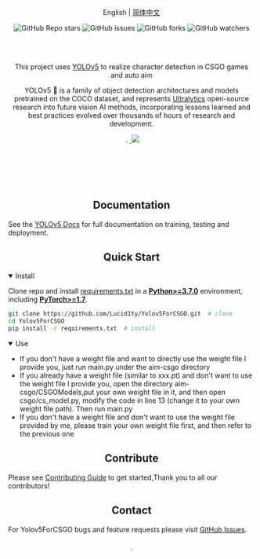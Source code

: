 <div align="center">

English | [简体中文](https://github.com/Lucid1ty/Yolov5ForCSGO/blob/main/.github/README_cn.md)

![GitHub Repo stars](https://img.shields.io/github/stars/Lucid1ty/Yolov5ForCSGO?style=social)
![GitHub issues](https://img.shields.io/github/issues/Lucid1ty/Yolov5ForCSGO)
![GitHub forks](https://img.shields.io/github/forks/Lucid1ty/Yolov5ForCSGO?style=social)
![GitHub watchers](https://img.shields.io/github/watchers/Lucid1ty/Yolov5ForCSGO?style=social)


<br>

<div>
</div>

<br>
<p>
   This project uses <a href="https://github.com/ultralytics/yolov5">YOLOv5</a> to realize character detection in CSGO games and auto aim

YOLOv5 🚀 is a family of object detection architectures and models pretrained on the COCO dataset, and represents <a href="https://ultralytics.com">Ultralytics</a>
 open-source research into future vision AI methods, incorporating lessons learned and best practices evolved over thousands of hours of research and development.
</p>

<div align="center">
   <a href="https://github.com/Lucid1ty">
   <img src="https://github.com/ultralytics/yolov5/releases/download/v1.0/logo-social-github.png" width="2.3%"/>
   </a>
   <a href="https://www.oscs1024.com/project/oscs/Lucid1ty/Yolov5ForCSGO?ref=badge_small" alt="OSCS Status">
   <img src="https://www.oscs1024.com/platform/badge/Lucid1ty/Yolov5ForCSGO.svg?size=small""/>
   </a>
</div>

<!--
<a align="center" href="https://ultralytics.com/yolov5" target="_blank">
<img width="800" src="https://github.com/ultralytics/yolov5/releases/download/v1.0/banner-api.png"></a>
-->

</div>

## <div align="center">Documentation</div>

See the [YOLOv5 Docs](https://docs.ultralytics.com) for full documentation on training, testing and deployment.

## <div align="center">Quick Start</div>

<details open>
<summary>Install</summary>

Clone repo and install [requirements.txt](https://github.com/Lucid1ty/Yolov5ForCSGO/blob/main/requirements.txt) in a
[**Python>=3.7.0**](https://www.python.org/) environment, including
[**PyTorch>=1.7**](https://pytorch.org/get-started/locally/).

```bash
git clone https://github.com/Lucid1ty/Yolov5ForCSGO.git  # clone
cd Yolov5ForCSGO
pip install -r requirements.txt  # install
```

</details>

<details open>
<summary>Use</summary>
<ul>
<li>If you don't have a weight file and want to directly use the weight file I provide you, just run main.py under the aim-csgo directory</li>
<li>If you already have a weight file (similar to xxx.pt) and don't want to use the weight file I provide you, open the directory aim-csgo/CSGOModels,put your own weight file in it, and then open csgo/cs_model.py, modify the code in line 13 (change it to your own weight file path). Then run main.py</li>
<li>If you don't have a weight file and don't want to use the weight file provided by me, please train your own weight file first, and then refer to the previous one</li>
</ul>


</details>


## <div align="center">Contribute</div>

Please see [Contributing Guide](CONTRIBUTING.md) to get started,Thank you to all our contributors!



## <div align="center">Contact</div>

For Yolov5ForCSGO bugs and feature requests please visit [GitHub Issues](https://github.com/Lucid1ty/Yolov5ForCSGO/issues).

<br>

<div align="center">
    <a href="https://github.com/Lucid1ty">
        <img src="https://github.com/ultralytics/yolov5/releases/download/v1.0/logo-social-github.png" width="3%"/>
    </a>
</div>

[assets]: https://github.com/Lucid1ty/Yolov5ForCSGO/releases
